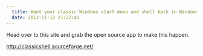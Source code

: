 ```yaml
---
  title: Want your classic Windows start menu and shell back in Windows 8 or Server 2012?
  date: 2012-11-12 21:22:41
---
```


Head over to this site and grab the open source app to make this happen.

<http://classicshell.sourceforge.net/>
